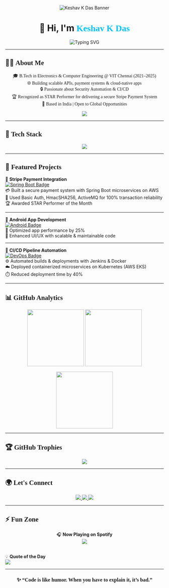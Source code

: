 <!-- Banner -->
<p align="center">
  <img src="https://raw.githubusercontent.com/keshavkdas/keshavkdas/main/assets/banner.png" alt="Keshav K Das Banner" />
</p>

<!-- Title -->
<h1 align="center">👋 Hi, I'm 
  <span style="font-family:Pacifico; color:#00C3FF; font-weight:700;">Keshav K Das</span>
</h1>

<p align="center">
  <img src="https://readme-typing-svg.demolab.com?font=Pacifico&size=28&pause=1000&color=00C3FF&center=true&vCenter=true&width=1000&lines=Backend+Engineer;Spring+Boot+%7C+AWS+%7C+Microservices;CI%2FCD+%7C+Cloud+Security;Always+Learning+%26+Building!" alt="Typing SVG" />
</p>

---

## 🧑‍💻 <span style="font-family:Pacifico;">About Me</span>  
<p align="center">
🎓 <span style="font-family:Pacifico;">B.Tech in Electronics & Computer Engineering @ VIT Chennai (2021–2025)</span><br>
🌐 <span style="font-family:Pacifico;">Building scalable APIs, payment systems & cloud-native apps</span><br>
🔒 <span style="font-family:Pacifico;">Passionate about Security Automation & CI/CD</span><br>
🏆 <span style="font-family:Pacifico;">Recognized as STAR Performer for delivering a secure Stripe Payment System</span><br>
📍 <span style="font-family:Pacifico;">Based in India | Open to Global Opportunities</span>  
</p>

<p align="center">
  <img src="https://komarev.com/ghpvc/?username=keshavkdas&color=00C3FF&style=flat-square&label=Profile+Visits" />
</p>

---

## 🎨 <span style="font-family:Pacifico;">Tech Stack</span>  
<p align="center">
  <img src="https://skillicons.dev/icons?i=java,spring,python,aws,docker,kubernetes,jenkins,mysql,git,postman,terraform,androidstudio&perline=6" />
</p>

---

## 📌 <span style="font-family:Pacifico;">Featured Projects</span>  

<p align="center">
  
🔹 **Stripe Payment Integration**  
[![Spring Boot Badge](https://img.shields.io/badge/SpringBoot-PaymentSystem-6DB33F?style=for-the-badge&logo=spring&logoColor=white)](https://github.com/your-repo)  
💳 Built a secure payment system with Spring Boot microservices on AWS  
🔐 Used Basic Auth, HmacSHA256, ActiveMQ for 100% transaction reliability  
🏆 Awarded STAR Performer of the Month  

---

🔹 **Android App Development**  
[![Android Badge](https://img.shields.io/badge/AndroidStudio-MobileApp-3DDC84?style=for-the-badge&logo=android&logoColor=white)](https://github.com/your-repo)  
📱 Optimized app performance by 25%  
🎨 Enhanced UI/UX with scalable & maintainable code  

---

🔹 **CI/CD Pipeline Automation**  
[![DevOps Badge](https://img.shields.io/badge/DevOps-CICD-F05032?style=for-the-badge&logo=jenkins&logoColor=white)](https://github.com/your-repo)  
⚙️ Automated builds & deployments with Jenkins & Docker  
☁️ Deployed containerized microservices on Kubernetes (AWS EKS)  
⏱️ Reduced deployment time by 40%  

</p>

---

## 📊 <span style="font-family:Pacifico;">GitHub Analytics</span>  

<p align="center">
  <img src="https://github-readme-stats.vercel.app/api?username=keshavkdas&show_icons=true&theme=tokyonight&hide_border=true&title_color=00C3FF&text_color=00C3FF" height="180" />
  <img src="https://github-readme-streak-stats.herokuapp.com/?user=keshavkdas&theme=tokyonight&hide_border=true&ring=00C3FF&fire=00C3FF&currStreakLabel=00C3FF" height="180" />
</p>

<p align="center">
  <img src="https://github-readme-stats.vercel.app/api/top-langs/?username=keshavkdas&layout=compact&theme=tokyonight&hide_border=true&title_color=00C3FF&text_color=00C3FF" height="180" />
</p>

---

## 🏆 <span style="font-family:Pacifico;">GitHub Trophies</span>  

<p align="center">
  <img src="https://github-profile-trophy.vercel.app/?username=keshavkdas&theme=tokyonight&no-frame=true&row=1&column=6&title=Commit,Stars,Followers,PullRequest,Repositories,Issues" />
</p>

---

## 🌍 <span style="font-family:Pacifico;">Let's Connect</span>  

<p align="center">
  <a href="https://www.linkedin.com/in/keshav-k-das-63587921b">
    <img src="https://img.shields.io/badge/LinkedIn-0A66C2?style=for-the-badge&logo=linkedin&logoColor=white" />
  </a>
  <a href="https://github.com/keshavkdas">
    <img src="https://img.shields.io/badge/GitHub-171515?style=for-the-badge&logo=github&logoColor=white" />
  </a>
  <a href="mailto:keshavkdas23@gmail.com">
    <img src="https://img.shields.io/badge/Gmail-D14836?style=for-the-badge&logo=gmail&logoColor=white" />
  </a>
</p>

---

## ⚡ <span style="font-family:Pacifico;">Fun Zone</span>  

<p align="center">
🎧 <b>Now Playing on Spotify</b><br>
<img src="https://novatorem.vercel.app/api/spotify" /><br><br>

💡 <b>Quote of the Day</b><br>
<img src="https://quotes-github-readme.vercel.app/api?type=horizontal&theme=tokyonight&title_color=00C3FF&quote_color=00C3FF" />
</p>

---

<h3 align="center">
✨ <span style="font-family:Pacifico;">“Code is like humor. When you have to explain it, it’s bad.”</span>  
</h3>
